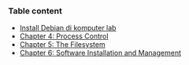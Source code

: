 ### Table content

- [Install Debian di komputer lab](install-debian-di-komputer-lab/README.md)
- [Chapter 4: Process Control](chapter-4-process-control/README.md)
- [Chapter 5: The Filesystem](chapter-5-the-filesystem/README.md)
- [Chapter 6: Software Installation and Management](chapter-6-Instalasi-dan-Manajemen-Perangkat-Lunak/README.md)
